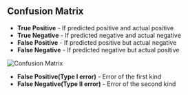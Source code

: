## Confusion Matrix

- **True Positive** - If predicted positive and actual positive
- **True Negative** - If predicted negative and actual negative
- **False Positive** - If predicted positive but actual negative
- **False Negative** - If predicted negative but actual positive

![Confusion Matrix](https://d17h27t6h515a5.cloudfront.net/topher/2017/June/5944c743_confusion/confusion.png)



- **False Positive(Type I error)** - Error of the first kind
- **False Negative(Type II error)** - Error of the second kind